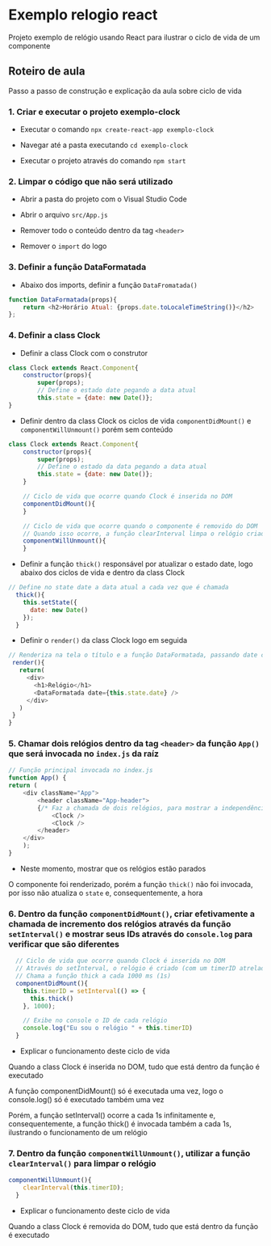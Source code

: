 # Exemplo relogio react
Projeto exemplo de relógio usando React para ilustrar o ciclo de vida de um componente

## Roteiro de aula

Passo a passo de construção e explicação da aula sobre ciclo de vida

### 1. Criar e executar o projeto exemplo-clock

- Executar o comando ``npx create-react-app exemplo-clock``

- Navegar até a pasta executando ``cd exemplo-clock``

- Executar o projeto através do comando ``npm start``

### 2. Limpar o código que não será utilizado

- Abrir a pasta do projeto com o Visual Studio Code

- Abrir o arquivo ``src/App.js``

- Remover todo o conteúdo dentro da tag ``<header>``

- Remover o ``import`` do logo

### 3. Definir a função DataFormatada

- Abaixo dos imports, definir a função ``DataFromatada()``
    
```js
function DataFormatada(props){
    return <h2>Horário Atual: {props.date.toLocaleTimeString()}</h2>
};
```
    
### 4. Definir a class Clock

- Definir a class Clock com o construtor

```js
class Clock extends React.Component{
    constructor(props){
        super(props);
        // Define o estado date pegando a data atual
        this.state = {date: new Date()};
}
```
  
- Definir dentro da class Clock os ciclos de vida ``componentDidMount()`` e ``componentWillUnmount()`` porém sem conteúdo
  
```js
class Clock extends React.Component{
    constructor(props){
        super(props);
        // Define o estado da data pegando a data atual
        this.state = {date: new Date()};
    }

    // Ciclo de vida que ocorre quando Clock é inserida no DOM
    componentDidMount(){
    }

    // Ciclo de vida que ocorre quando o componente é removido do DOM
    // Quando isso ocorre, a função clearInterval limpa o relógio criado pelo setInterval
    componentWillUnmount(){  
    }
```
  
- Definir a função ``thick()`` responsável por atualizar o estado date, logo abaixo dos ciclos de vida e dentro da class Clock

```js
// Define no state date a data atual a cada vez que é chamada
  thick(){
    this.setState({
      date: new Date()
    });
  }
```
  
 - Definir o ``render()`` da class Clock logo em seguida
 
```js
// Renderiza na tela o título e a função DataFormatada, passando date com o valor atual do state
 render(){
   return(
     <div>
       <h1>Relógio</h1>
       <DataFormatada date={this.state.date} />
     </div>
   )
 }
}
```
  
### 5. Chamar dois relógios dentro da tag ```<header>``` da função ```App()``` que será invocada no ``index.js`` da raíz

```js
// Função principal invocada no index.js
function App() {
return (
    <div className="App">
        <header className="App-header">
        {/* Faz a chamada de dois relógios, para mostrar a independência destes */}
            <Clock />
            <Clock />
        </header>
    </div>
    );
}
```

- Neste momento, mostrar que os relógios estão parados

O componente foi renderizado, porém a função ``thick()`` não foi invocada, por isso não atualiza o ``state`` e, consequentemente, a hora

### 6. Dentro da função ``componentDidMount()``, criar efetivamente a chamada de incremento dos relógios através da função ``setInterval()`` e mostrar seus IDs através do ``console.log`` para verificar que são diferentes

```js
  // Ciclo de vida que ocorre quando Clock é inserida no DOM
  // Através do setInterval, o relógio é criado (com um timerID atrelado)
  // Chama a função thick a cada 1000 ms (1s)
  componentDidMount(){
    this.timerID = setInterval(() => {
      this.thick()
    }, 1000);

    // Exibe no console o ID de cada relógio
    console.log("Eu sou o relógio " + this.timerID)
  }
```

- Explicar o funcionamento deste ciclo de vida

Quando a class Clock é inserida no DOM, tudo que está dentro da função é executado

A função componentDidMount() só é executada uma vez, logo o console.log() só é executado também uma vez

Porém, a função setInterval() ocorre a cada 1s infinitamente e, consequentemente, a função thick() é invocada também a cada 1s, ilustrando o funcionamento de um relógio


### 7. Dentro da função ``componentWillUnmount()``, utilizar a função ``clearInterval()`` para limpar o relógio

```js
componentWillUnmount(){
    clearInterval(this.timerID);
  }
```

- Explicar o funcionamento deste ciclo de vida

Quando a class Clock é removida do DOM, tudo que está dentro da função é executado


